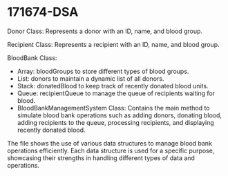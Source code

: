 # 171674-DSA
Donor Class: Represents a donor with an ID, name, and blood group.

Recipient Class: Represents a recipient with an ID, name, and blood group.

BloodBank Class:
- Array: bloodGroups to store different types of blood groups.
- List: donors to maintain a dynamic list of all donors.
- Stack: donatedBlood to keep track of recently donated blood units.
- Queue: recipientQueue to manage the queue of recipients waiting for blood.
- BloodBankManagementSystem Class: Contains the main method to simulate blood bank operations such as adding donors, donating blood, adding recipients to the queue, processing recipients, and displaying recently donated blood.

The file shows the use of various data structures to manage blood bank operations efficiently. Each data structure is used for a specific purpose, showcasing their strengths in handling different types of data and operations.
